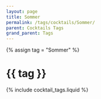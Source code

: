 ```yaml
---
layout: page
title: Sommer
permalink: /tags/cocktails/Sommer/
parent: Cocktails Tags
grand_parent: Tags
---
```

{% assign tag = "Sommer" %}
# {{ tag }}
{% include cocktail_tags.liquid %}